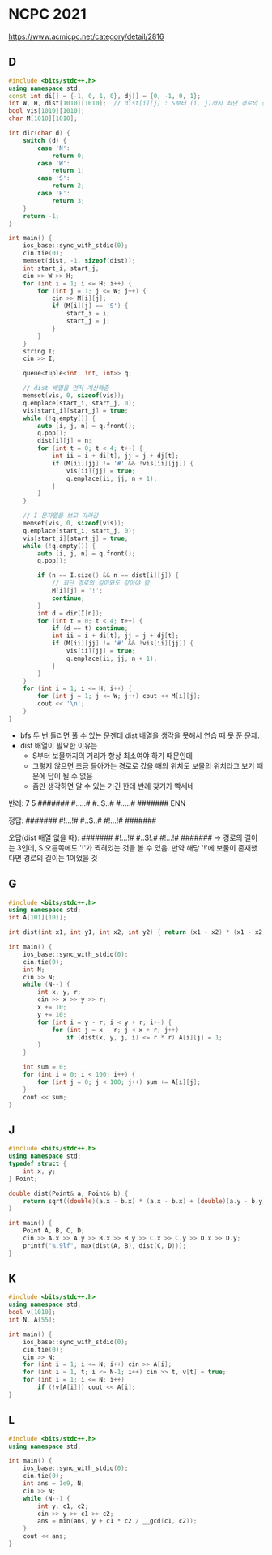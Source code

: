 # NCPC 2021
https://www.acmicpc.net/category/detail/2816

## D
```cpp
#include <bits/stdc++.h>
using namespace std;
const int di[] = {-1, 0, 1, 0}, dj[] = {0, -1, 0, 1};
int W, H, dist[1010][1010];	 // dist[i][j] : S부터 (i, j)까지 최단 경로의 길이
bool vis[1010][1010];
char M[1010][1010];

int dir(char d) {
	switch (d) {
		case 'N':
			return 0;
		case 'W':
			return 1;
		case 'S':
			return 2;
		case 'E':
			return 3;
	}
	return -1;
}

int main() {
	ios_base::sync_with_stdio(0);
	cin.tie(0);
	memset(dist, -1, sizeof(dist));
	int start_i, start_j;
	cin >> W >> H;
	for (int i = 1; i <= H; i++) {
		for (int j = 1; j <= W; j++) {
			cin >> M[i][j];
			if (M[i][j] == 'S') {
				start_i = i;
				start_j = j;
			}
		}
	}
	string I;
	cin >> I;

	queue<tuple<int, int, int>> q;

	// dist 배열을 먼저 계산해줌
	memset(vis, 0, sizeof(vis));
	q.emplace(start_i, start_j, 0);
	vis[start_i][start_j] = true;
	while (!q.empty()) {
		auto [i, j, n] = q.front();
		q.pop();
		dist[i][j] = n;
		for (int t = 0; t < 4; t++) {
			int ii = i + di[t], jj = j + dj[t];
			if (M[ii][jj] != '#' && !vis[ii][jj]) {
				vis[ii][jj] = true;
				q.emplace(ii, jj, n + 1);
			}
		}
	}

	// I 문자열을 보고 따라감
	memset(vis, 0, sizeof(vis));
	q.emplace(start_i, start_j, 0);
	vis[start_i][start_j] = true;
	while (!q.empty()) {
		auto [i, j, n] = q.front();
		q.pop();

		if (n == I.size() && n == dist[i][j]) {
			// 최단 경로의 길이와도 같아야 함
			M[i][j] = '!';
			continue;
		}
		int d = dir(I[n]);
		for (int t = 0; t < 4; t++) {
			if (d == t) continue;
			int ii = i + di[t], jj = j + dj[t];
			if (M[ii][jj] != '#' && !vis[ii][jj]) {
				vis[ii][jj] = true;
				q.emplace(ii, jj, n + 1);
			}
		}
	}
	for (int i = 1; i <= H; i++) {
		for (int j = 1; j <= W; j++) cout << M[i][j];
		cout << '\n';
	}
}
```
- bfs 두 번 돌리면 풀 수 있는 문젠데 dist 배열을 생각을 못해서 연습 때 못 푼 문제.
- dist 배열이 필요한 이유는
  - S부터 보물까지의 거리가 항상 최소여야 하기 때문인데
  - 그렇지 않으면 조금 돌아가는 경로로 갔을 때의 위치도 보물의 위치라고 보기 때문에 답이 될 수 없음
  - 좀만 생각하면 알 수 있는 거긴 한데 반례 찾기가 빡세네

반례:
7 5
#######
#.....#
#..S..#
#.....#
#######
ENN

정답:
#######
#!...!#
#..S..#
#!...!#
#######

오답(dist 배열 없을 때):
#######
#!...!#
#..S!.#
#!...!#
#######
-> 경로의 길이는 3인데, S 오른쪽에도 '!'가 찍혀있는 것을 볼 수 있음.
만약 해당 '!'에 보물이 존재했다면 경로의 길이는 1이었을 것


## G
```cpp
#include <bits/stdc++.h>
using namespace std;
int A[101][101];

int dist(int x1, int y1, int x2, int y2) { return (x1 - x2) * (x1 - x2) + (y1 - y2) * (y1 - y2); }

int main() {
	ios_base::sync_with_stdio(0);
	cin.tie(0);
	int N;
	cin >> N;
	while (N--) {
		int x, y, r;
		cin >> x >> y >> r;
		x += 10;
		y += 10;
		for (int i = y - r; i < y + r; i++) {
			for (int j = x - r; j < x + r; j++)
				if (dist(x, y, j, i) <= r * r) A[i][j] = 1;
		}
	}

	int sum = 0;
	for (int i = 0; i < 100; i++) {
		for (int j = 0; j < 100; j++) sum += A[i][j];
	}
	cout << sum;
}
```

## J
```cpp
#include <bits/stdc++.h>
using namespace std;
typedef struct {
	int x, y;
} Point;

double dist(Point& a, Point& b) {
	return sqrt((double)(a.x - b.x) * (a.x - b.x) + (double)(a.y - b.y) * (a.y - b.y));
}

int main() {
	Point A, B, C, D;
	cin >> A.x >> A.y >> B.x >> B.y >> C.x >> C.y >> D.x >> D.y;
	printf("%.9lf", max(dist(A, B), dist(C, D)));
}
```

## K
```cpp
#include <bits/stdc++.h>
using namespace std;
bool v[1010];
int N, A[55];

int main() {
	ios_base::sync_with_stdio(0);
	cin.tie(0);
	cin >> N;
	for (int i = 1; i <= N; i++) cin >> A[i];
	for (int i = 1, t; i <= N-1; i++) cin >> t, v[t] = true;
	for (int i = 1; i <= N; i++) 
		if (!v[A[i]]) cout << A[i];
}
```

## L
```cpp
#include <bits/stdc++.h>
using namespace std;

int main() {
	ios_base::sync_with_stdio(0);
	cin.tie(0);
	int ans = 1e9, N;
	cin >> N;
	while (N--) {
		int y, c1, c2;
		cin >> y >> c1 >> c2;
		ans = min(ans, y + c1 * c2 / __gcd(c1, c2));
	}
	cout << ans;
}
```
